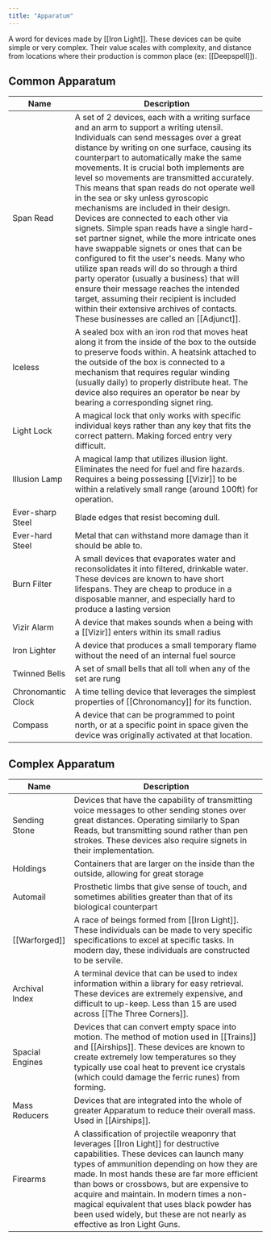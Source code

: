 ```yaml
---
title: "Apparatum"
---
```

A word for devices made by [[Iron Light]]. These devices can be quite simple or very complex. Their value scales with complexity, and distance from locations where their production is common place (ex: [[Deepspell]]).

## Common Apparatum

| Name               | Description                                                                                                                                                                                                                                                                                                                                                                                                                                                                                                                                                                                                                                                                                                                                                                                                                                                                                                                                                        |
| ------------------ | ------------------------------------------------------------------------------------------------------------------------------------------------------------------------------------------------------------------------------------------------------------------------------------------------------------------------------------------------------------------------------------------------------------------------------------------------------------------------------------------------------------------------------------------------------------------------------------------------------------------------------------------------------------------------------------------------------------------------------------------------------------------------------------------------------------------------------------------------------------------------------------------------------------------------------------------------------------------ |
| Span Read          | A set of 2 devices, each with a writing surface and an arm to support a writing utensil. Individuals can send messages over a great distance by writing on one surface, causing its counterpart to automatically make the same movements. It is crucial both implements are level so movements are transmitted accurately. This means that span reads do not operate well in the sea or sky unless gyroscopic mechanisms are included in their design. Devices are connected to each other via signets. Simple span reads have a single hard-set partner signet, while the more intricate ones have swappable signets or ones that can be configured to fit the user's needs. Many who utilize span reads will do so through a third party operator (usually a business) that will ensure their message reaches the intended target, assuming their recipient is included within their extensive archives of contacts. These businesses are called an [[Adjunct]]. |
| Iceless            | A sealed box with an iron rod that moves heat along it from the inside of the box to the outside to preserve foods within. A heatsink attached to the outside of the box is connected to a mechanism that requires regular winding (usually daily) to properly distribute heat. The device also requires an operator be near by bearing a corresponding signet ring.                                                                                                                                                                                                                                                                                                                                                                                                                                                                                                                                                                                               |
| Light Lock         | A magical lock that only works with specific individual keys rather than any key that fits the correct pattern. Making forced entry very difficult.                                                                                                                                                                                                                                                                                                                                                                                                                                                                                                                                                                                                                                                                                                                                                                                                                |
| Illusion Lamp      | A magical lamp that utilizes illusion light. Eliminates the need for fuel and fire hazards. Requires a being possessing [[Vizir]] to be within a relatively small range (around 100ft) for operation.                                                                                                                                                                                                                                                                                                                                                                                                                                                                                                                                                                                                                                                                                                                                                              |
| Ever-sharp Steel   | Blade edges that resist becoming dull.                                                                                                                                                                                                                                                                                                                                                                                                                                                                                                                                                                                                                                                                                                                                                                                                                                                                                                                             |
| Ever-hard Steel    | Metal that can withstand more damage than it should be able to.                                                                                                                                                                                                                                                                                                                                                                                                                                                                                                                                                                                                                                                                                                                                                                                                                                                                                                    |
| Burn Filter        | A small devices that evaporates water and reconsolidates it into filtered, drinkable water. These devices are known to have short lifespans. They are cheap to produce in a disposable manner, and especially hard to produce a lasting version                                                                                                                                                                                                                                                                                                                                                                                                                                                                                                                                                                                                                                                                                                                    |
| Vizir Alarm        | A device that makes sounds when a being with a [[Vizir]] enters within its small radius                                                                                                                                                                                                                                                                                                                                                                                                                                                                                                                                                                                                                                                                                                                                                                                                                                                                            |
| Iron Lighter       | A device that produces a small temporary flame without the need of an internal fuel source                                                                                                                                                                                                                                                                                                                                                                                                                                                                                                                                                                                                                                                                                                                                                                                                                                                                         |
| Twinned Bells      | A set of small bells that all toll when any of the set are rung                                                                                                                                                                                                                                                                                                                                                                                                                                                                                                                                                                                                                                                                                                                                                                                                                                                                                                    |
| Chronomantic Clock | A time telling device that leverages the simplest properties of [[Chronomancy]] for its function.                                                                                                                                                                                                                                                                                                                                                                                                                                                                                                                                                                                                                                                                                                                                                                                                                                                                  |
| Compass            | A device that can be programmed to point north, or at a specific point in space given the device was originally activated at that location.                                                                                                                                                                                                                                                                                                                                                                                                                                                                                                                                                                                                                                                                                                                                                                                                                        |

## Complex Apparatum

| Name | Description |
|-|-|
| Sending Stone | Devices that have the capability of transmitting voice messages to other sending stones over great distances. Operating similarly to Span Reads, but transmitting sound rather than pen strokes. These devices also require signets in their implementation. |
| Holdings | Containers that are larger on the inside than the outside, allowing for great storage |
| Automail | Prosthetic limbs that give sense of touch, and sometimes abilities greater than that of its biological counterpart |
| [[Warforged]] | A race of beings formed from [[Iron Light]]. These individuals can be made to very specific specifications to excel at specific tasks. In modern day, these individuals are constructed to be servile. |
| Archival Index | A terminal device that can be used to index information within a library for easy retrieval. These devices are extremely expensive, and difficult to up-keep. Less than 15 are used across [[The Three Corners]]. |
| Spacial Engines | Devices that can convert empty space into motion. The method of motion used in [[Trains]] and [[Airships]]. These devices are known to create extremely low temperatures so they typically use coal heat to prevent ice crystals (which could damage the ferric runes) from forming. |
| Mass Reducers | Devices that are integrated into the whole of greater Apparatum to reduce their overall mass. Used in [[Airships]]. |
| Firearms | A classification of projectile weaponry that leverages [[Iron Light]] for destructive capabilities. These devices can launch many types of ammunition depending on how they are made. In most hands these are far more efficient than bows or crossbows, but are expensive to acquire and maintain. In modern times a non-magical equivalent that uses black powder has been used widely, but these are not nearly as effective as Iron Light Guns. |